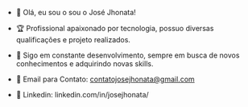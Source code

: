 - 👋 Olá, eu sou o sou o José Jhonata!

- 🏆 Profissional apaixonado por tecnologia, possuo diversas qualificações e projeto realizados.
- 🚀 Sigo em constante desenvolvimento, sempre em busca de novos conhecimentos e adquirindo novas skills.
- 📨 Email para Contato: contatojosejhonata@gmail.com
- 💼 Linkedin: linkedin.com/in/josejhonata/
